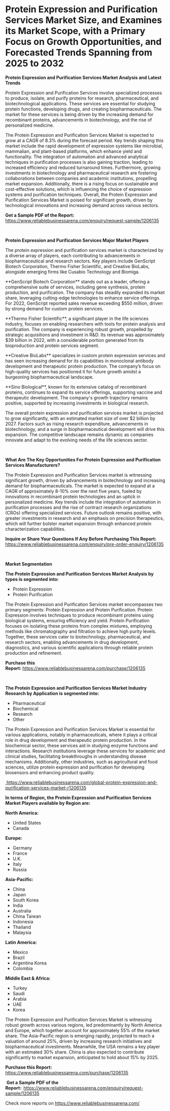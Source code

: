 <p><h1>Protein Expression and Purification Services Market Size, and Examines its Market Scope, with a Primary Focus on Growth Opportunities, and Forecasted Trends Spanning from 2025 to 2032</h1></p><p><strong>Protein Expression and Purification Services Market Analysis and Latest Trends</strong></p>
<p><p>Protein Expression and Purification Services involve specialized processes to produce, isolate, and purify proteins for research, pharmaceutical, and biotechnological applications. These services are essential for studying protein functions, developing drugs, and creating biopharmaceuticals. The market for these services is being driven by the increasing demand for recombinant proteins, advancements in biotechnology, and the rise of personalized medicine.</p><p>The Protein Expression and Purification Services Market is expected to grow at a CAGR of 8.3% during the forecast period. Key trends shaping this market include the rapid development of expression systems like microbial, mammalian, and plant-based platforms, which enhance yield and functionality. The integration of automation and advanced analytical techniques in purification processes is also gaining traction, leading to increased efficiency and reduced turnaround times. Furthermore, growing investments in biotechnology and pharmaceutical research are fostering collaborations between companies and academic institutions, propelling market expansion. Additionally, there is a rising focus on sustainable and cost-effective solutions, which is influencing the choice of expression systems and purification techniques. Overall, the Protein Expression and Purification Services Market is poised for significant growth, driven by technological innovations and increasing demand across various sectors.</p></p>
<p><strong>Get a Sample PDF of the Report:&nbsp;</strong> <a href="https://www.reliablebusinessarena.com/enquiry/request-sample/1206135?utm_campaign=2875&utm_medium=2&utm_source=Github&utm_content=ia&utm_term=03032025&utm_id=protein-expression-and-purification-services">https://www.reliablebusinessarena.com/enquiry/request-sample/1206135</a></p>
<p>&nbsp;</p>
<p><strong>Protein Expression and Purification Services Major Market Players</strong></p>
<p><p>The protein expression and purification services market is characterized by a diverse array of players, each contributing to advancements in biopharmaceutical and research sectors. Key players include GenScript Biotech Corporation, Thermo Fisher Scientific, and Creative BioLabs, alongside emerging firms like Cusabio Technology and Biomiga.</p><p>**GenScript Biotech Corporation** stands out as a leader, offering a comprehensive suite of services, including gene synthesis, protein production, and purification. The company has steadily expanded its market share, leveraging cutting-edge technologies to enhance service offerings. For 2022, GenScript reported sales revenue exceeding $550 million, driven by strong demand for custom protein services.</p><p>**Thermo Fisher Scientific**, a significant player in the life sciences industry, focuses on enabling researchers with tools for protein analysis and purification. The company is experiencing robust growth, propelled by strategic acquisitions and investment in R&D. Its revenue was approximately $39 billion in 2022, with a considerable portion generated from its bioproduction and protein services segment.</p><p>**Creative BioLabs** specializes in custom protein expression services and has seen increasing demand for its capabilities in monoclonal antibody development and therapeutic protein production. The company’s focus on high-quality services has positioned it for future growth amidst a burgeoning biopharmaceutical landscape.</p><p>**Sino Biological**, known for its extensive catalog of recombinant proteins, continues to expand its service offerings, supporting vaccine and therapeutic development. The company's growth trajectory remains positive, supported by increasing investments in biological research.</p><p>The overall protein expression and purification services market is projected to grow significantly, with an estimated market size of over $2 billion by 2027. Factors such as rising research expenditure, advancements in biotechnology, and a surge in biopharmaceutical development will drive this expansion. The competitive landscape remains dynamic as companies innovate and adapt to the evolving needs of the life sciences sector.</p></p>
<p>&nbsp;</p>
<p><strong>What Are The Key Opportunities For Protein Expression and Purification Services Manufacturers?</strong></p>
<p><p>The Protein Expression and Purification Services market is witnessing significant growth, driven by advancements in biotechnology and increasing demand for biopharmaceuticals. The market is expected to expand at a CAGR of approximately 8-10% over the next five years, fueled by innovations in recombinant protein technologies and an uptick in personalized medicine. Key trends include the integration of automation in purification processes and the rise of contract research organizations (CROs) offering specialized services. Future outlook remains positive, with greater investments in research and an emphasis on precision therapeutics, which will further bolster market expansion through enhanced protein characterization capabilities.</p></p>
<p><strong>Inquire or Share Your Questions If Any Before Purchasing This Report:</strong> <a href="https://www.reliablebusinessarena.com/enquiry/pre-order-enquiry/1206135?utm_campaign=2875&utm_medium=2&utm_source=Github&utm_content=ia&utm_term=03032025&utm_id=protein-expression-and-purification-services">https://www.reliablebusinessarena.com/enquiry/pre-order-enquiry/1206135</a></p>
<p>&nbsp;</p>
<p><strong>Market Segmentation</strong></p>
<p><strong>The Protein Expression and Purification Services Market Analysis by types is segmented into:</strong></p>
<p><ul><li>Protein Expression</li><li>Protein Purification</li></ul></p>
<p><p>The Protein Expression and Purification Services market encompasses two primary segments: Protein Expression and Protein Purification. Protein Expression involves techniques to produce recombinant proteins using biological systems, ensuring efficiency and yield. Protein Purification focuses on isolating these proteins from complex mixtures, employing methods like chromatography and filtration to achieve high purity levels. Together, these services cater to biotechnology, pharmaceutical, and research sectors, enabling advancements in drug development, diagnostics, and various scientific applications through reliable protein production and refinement.</p></p>
<p><strong>Purchase this Report:&nbsp;</strong><a href="https://www.reliablebusinessarena.com/purchase/1206135?utm_campaign=2875&utm_medium=2&utm_source=Github&utm_content=ia&utm_term=03032025&utm_id=protein-expression-and-purification-services">https://www.reliablebusinessarena.com/purchase/1206135</a></p>
<p>&nbsp;</p>
<p><strong>The Protein Expression and Purification Services Market Industry Research by Application is segmented into:</strong></p>
<p><ul><li>Pharmaceutical</li><li>Biochemical</li><li>Research</li><li>Other</li></ul></p>
<p><p>The Protein Expression and Purification Services Market is essential for various applications, notably in pharmaceuticals, where it plays a critical role in drug development and therapeutic protein production. In the biochemical sector, these services aid in studying enzyme functions and interactions. Research institutions leverage these services for academic and clinical studies, facilitating breakthroughs in understanding disease mechanisms. Additionally, other industries, such as agricultural and food sciences, utilize protein expression and purification for developing biosensors and enhancing product quality.</p></p>
<p><a href="https://www.reliablebusinessarena.com/global-protein-expression-and-purification-services-market-r1206135?utm_campaign=2875&utm_medium=2&utm_source=Github&utm_content=ia&utm_term=03032025&utm_id=protein-expression-and-purification-services">&nbsp;https://www.reliablebusinessarena.com/global-protein-expression-and-purification-services-market-r1206135</a></p>
<p><strong>In terms of Region, the Protein Expression and Purification Services Market Players available by Region are:</strong></p>
<p>
    <p> <strong> North America: </strong>
        <ul>
            <li>United States</li>
            <li>Canada</li>
        </ul>
        </p> 
    <p> <strong> Europe: </strong>
        <ul>
            <li>Germany</li>
            <li>France</li>
            <li>U.K.</li>
            <li>Italy</li>
            <li>Russia</li>
        </ul>
        </p> 
    <p> <strong> Asia-Pacific: </strong>
        <ul>
            <li>China</li>
            <li>Japan</li>
            <li>South Korea</li>
            <li>India</li>
            <li>Australia</li>
            <li>China Taiwan</li>
            <li>Indonesia</li>
            <li>Thailand</li>
            <li>Malaysia</li>
        </ul>
        </p> 
    <p> <strong> Latin America: </strong>
        <ul>
            <li>Mexico</li>
            <li>Brazil</li>
            <li>Argentina Korea</li>
            <li>Colombia</li>
        </ul>
        </p> 
    <p> <strong> Middle East & Africa: </strong>
        <ul>
            <li>Turkey</li>
            <li>Saudi</li>
            <li>Arabia</li>
            <li>UAE</li>
            <li>Korea</li>
        </ul>
    </p>
    </p>
<p><p>The Protein Expression and Purification Services Market is witnessing robust growth across various regions, led predominantly by North America and Europe, which together account for approximately 55% of the market share. The Asia-Pacific region is emerging rapidly, projected to reach a valuation of around 25%, driven by increasing research initiatives and biopharmaceutical investments. Meanwhile, the USA remains a key player with an estimated 30% share. China is also expected to contribute significantly to market expansion, anticipated to hold about 15% by 2025.</p></p>
<p><strong>Purchase this Report: </strong><a href="https://www.reliablebusinessarena.com/purchase/1206135?utm_campaign=2875&utm_medium=2&utm_source=Github&utm_content=ia&utm_term=03032025&utm_id=protein-expression-and-purification-services">https://www.reliablebusinessarena.com/purchase/1206135</a></p>
<p>&nbsp;<strong>Get a Sample PDF of the Report:&nbsp;&nbsp;</strong><a href="https://www.reliablebusinessarena.com/enquiry/request-sample/1206135?utm_campaign=2875&utm_medium=2&utm_source=Github&utm_content=ia&utm_term=03032025&utm_id=protein-expression-and-purification-services">https://www.reliablebusinessarena.com/enquiry/request-sample/1206135</a></p>
<p><strong></strong></p>
<p>Check more reports on <a href="https://www.reliablebusinessarena.com/?utm_campaign=2875&utm_medium=2&utm_source=Github&utm_content=ia&utm_term=03032025&utm_id=protein-expression-and-purification-services">https://www.reliablebusinessarena.com/</a></p>